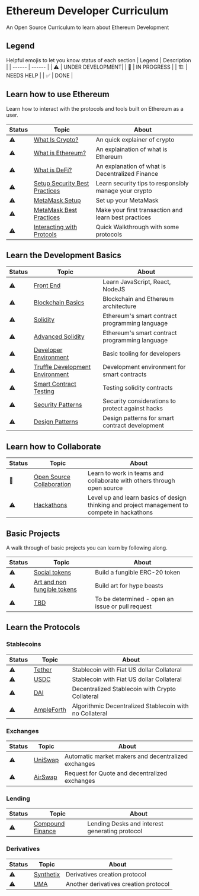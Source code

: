 # Ethereum Developer Curriculum
An Open Source Curriculum to learn about Ethereum Development

## Legend
Helpful emojis to let you know status of each section
| Legend | Description |
| ------ | ------ |
| ⚠️                     | UNDER DEVELOPMENT|
| 👷                    | IN PROGRESS      |
| 🏗️                    | NEEDS HELP       |
| ✅                    | DONE             |


## Learn how to use Ethereum
Learn how to interact with the protocols and tools built on Ethereum as a user.

| Status | Topic | About |
| ------ | ------ |------ |
|⚠️| [What Is Crypto?](what_is_crypto.md) |An quick explainer of crypto|
|⚠️| [What is Ethereum?](what_is_ethereum.md) |An explaination of what is Ethereum|
|⚠️| [What is DeFi?](what_is_defi.md]) |An explanation of what is Decentralized Finance|
|⚠️| [Setup Security Best Practices](setup_security_best_practices.md) |Learn security tips to responsibly manage your crypto|
|⚠️| [MetaMask Setup](metaMask_setup.md) |Set up your MetaMask|
|⚠️| [MetaMask Best Practices](metamask_best_practices.md) |Make your first transaction and learn best practices|
|⚠️| [Interacting with Protcols](interacting_with_protcols.md) |Quick Walkthrough with some protocols|

## Learn the Development Basics 
| Status | Topic | About |
| ------ | ------ | ------ |
|⚠️| [Front End](front_ends.md) |Learn JavaScript, React, NodeJS|
|⚠️| [Blockchain Basics](blockchain_basics.md) |Blockchain and Ethereum architecture|
|⚠️| [Solidity](solidity.md) |Ethereum's smart contract programming language |
|⚠️| [Advanced Solidity](advanced_solidity.md) |Ethereum's smart contract programming language |
|⚠️| [Developer Environment](developer_environment.md) |Basic tooling for developers|
|⚠️| [Truffle Development Environment](truffle_development_environment.md) |Development environment for smart contracts|
|⚠️| [Smart Contract Testing](smart_contract_testing.md) |Testing solidity contracts|
|⚠️| [Security Patterns](security_patterns.md) |Security considerations to protect against hacks|
|⚠️| [Design Patterns](design_patterns.md) |Design patterns for smart contract development|

## Learn how to Collaborate
| Status | Topic | About |
| ------ | ------ | ------ |
|👷| [Open Source Collaboration](open_source.md) | Learn to work in teams and collaborate with others through open source |
|⚠️| [Hackathons](hackathonss.md) | Level up and learn basics of design thinking and project management to compete in hackathons |

## Basic Projects 
A walk through of basic projects you can learn by following along.

| Status | Topic | About |
| ------ | ------ | ------ |
|⚠️| [Social tokens](social_tokens.md) | Build a fungible ERC-20 token |
|⚠️| [Art and non fungible tokens](art_and_non_fungible_tokens.md) | Build art for hype beasts |
|⚠️| [TBD]() | To be determined - open an issue or pull request |

## Learn the Protocols

### Stablecoins
| Status | Topic | About |
| ------ | ------ | ------ |
|⚠️| [Tether](tether.md) | Stablecoin with Fiat US dollar Collateral |
|⚠️| [USDC](usdc.md) | Stablecoin with Fiat US dollar Collateral |
|⚠️| [DAI](dai.md) | Decentralized Stablecoin with Crypto Collateral |
|⚠️| [AmpleForth](ampleforth.md) | Algorithmic Decentralized Stablecoin with no Collateral |

### Exchanges

| Status | Topic | About |
| ------ | ------ | ------ |
|⚠️| [UniSwap](uniswap.md) | Automatic market makers and decentralized exchanges |
|⚠️| [AirSwap](airswap.md) | Request for Quote and decentralized exchanges |

### Lending
| Status | Topic | About |
| ------ | ------ | ------ |
|⚠️| [Compound Finance](compound_finance.md) | Lending Desks and interest generating protocol |

### Derivatives
| Status | Topic | About |
| ------ | ------ | ------ |
|⚠️| [Synthetix](synthetix.md) | Derivatives creation protocol |
|⚠️| [UMA](uma.md) | Another derivatives creation protocol |


